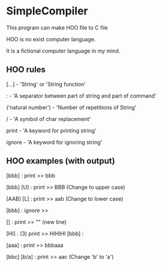 # SimpleCompiler

This program can make HOO file to C file

HOO is no exist computer language.

It is a fictional computer language in my mind.

## HOO rules
[...] - 'String' or 'String function'

: - 'A separator between part of string and part of command'

('natural number') - 'Number of repetitions of String'

/ - 'A symbol of char replacement'

print - 'A keyword for printing string'

ignore - 'A keyword for ignoring string'


## HOO examples (with output)
[bbb] : print               >> bbb

[bbb] [U] : print           >> BBB (Change to upper case)

[AAB] [L] : print           >> aab (Change to lower case)

[bbb] : ignore              >> 

[] : print                  >> "" (new line)

[HI] : (3) print            >> HIHIHI
[bbb] :

[aaa] : print               >> bbbaaa

[bbc] [b/a] : print         >> aac (Change 'b' to 'a')
